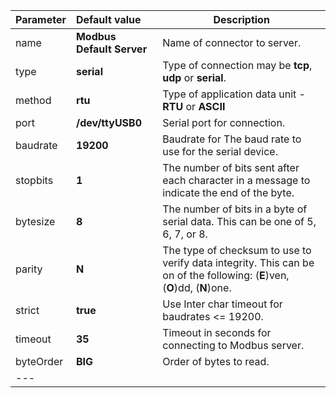 | **Parameter**                 | **Default value**                     | **Description**                                                                                                           |
|:-|:-|---------------------------------------------------------------------------------------------------------------------------
| name                          | **Modbus Default Server**             | Name of connector to server.                                                                                              |
| type                          | **serial**                            | Type of connection may be **tcp**, **udp** or **serial**.                                                                 |
| method                        | **rtu**                               | Type of application data unit - **RTU** or **ASCII**                                                                 |
| port                          | **/dev/ttyUSB0**                      | Serial port for connection.                                                                                               |
| baudrate                      | **19200**                             | Baudrate for The baud rate to use for the serial device.                                                                  |
| stopbits                      | **1**                                 | The number of bits sent after each character in a message to indicate the end of the byte.                                |
| bytesize                      | **8**                                 | The number of bits in a byte of serial data.  This can be one of 5, 6, 7, or 8.                                           |
| parity                        | **N**                                 | The type of checksum to use to verify data integrity. This can be on of the following: (**E**)ven, (**O**)dd, (**N**)one. |
| strict                        | **true**                              | Use Inter char timeout for baudrates <= 19200.                                                                            | 
| timeout                       | **35**                                | Timeout in seconds for connecting to Modbus server.                                                                       |
| byteOrder                     | **BIG**                               | Order of bytes to read.                                                                                                   |
|---